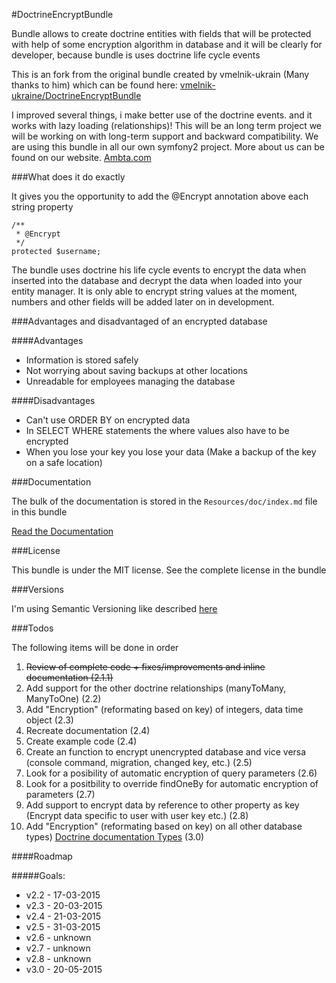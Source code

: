 #DoctrineEncryptBundle

Bundle allows to create doctrine entities with fields that will be protected with 
help of some encryption algorithm in database and it will be clearly for developer, because bundle is uses doctrine life cycle events

This is an fork from the original bundle created by vmelnik-ukrain (Many thanks to him) which can be found here:
[vmelnik-ukraine/DoctrineEncryptBundle](https://github.com/vmelnik-ukraine/DoctrineEncryptBundle)

I improved several things, i make better use of the doctrine events. and it works with lazy loading (relationships)!
This will be an long term project we will be working on with long-term support and backward compatibility. We are using this bundle in all our own symfony2 project.
More about us can be found on our website. [Ambta.com](https://ambta.com)

###What does it do exactly

It gives you the opportunity to add the @Encrypt annotation above each string property

```
/**
 * @Encrypt
 */
protected $username;
```

The bundle uses doctrine his life cycle events to encrypt the data when inserted into the database and decrypt the data when loaded into your entity manager.
It is only able to encrypt string values at the moment, numbers and other fields will be added later on in development.

###Advantages and disadvantaged of an encrypted database

####Advantages
- Information is stored safely
- Not worrying about saving backups at other locations
- Unreadable for employees managing the database

####Disadvantages
- Can't use ORDER BY on encrypted data
- In SELECT WHERE statements the where values also have to be encrypted
- When you lose your key you lose your data (Make a backup of the key on a safe location)

###Documentation

The bulk of the documentation is stored in the `Resources/doc/index.md` file in this bundle

[Read the Documentation](https://github.com/marcel-ambta/DoctrineEncryptBundle/blob/master/Resources/doc/index.md)

###License

This bundle is under the MIT license. See the complete license in the bundle

###Versions

I'm using Semantic Versioning like described [here](http://semver.org)

###Todos

The following items will be done in order

1. ~~Review of complete code + fixes/improvements and inline documentation (2.1.1)~~
2. Add support for the other doctrine relationships (manyToMany, ManyToOne) (2.2)
3. Add "Encryption" (reformating based on key) of integers, data time object (2.3)
4. Recreate documentation (2.4)
5. Create example code (2.4)
6. Create an function to encrypt unencrypted database and vice versa (console command, migration, changed key, etc.) (2.5)
7. Look for a posibility of automatic encryption of query parameters (2.6)
8. Look for a positbility to override findOneBy for automatic encryption of parameters (2.7)
9. Add support to encrypt data by reference to other property as key (Encrypt data specific to user with user key etc.) (2.8)
10. Add "Encryption" (reformating based on key) on all other database types) [Doctrine documentation Types](http://doctrine-dbal.readthedocs.org/en/latest/reference/types.html) (3.0)

####Roadmap

#####Goals:

- v2.2 - 17-03-2015
- v2.3 - 20-03-2015
- v2.4 - 21-03-2015
- v2.5 - 31-03-2015
- v2.6 - unknown
- v2.7 - unknown
- v2.8 - unknown
- v3.0 - 20-05-2015